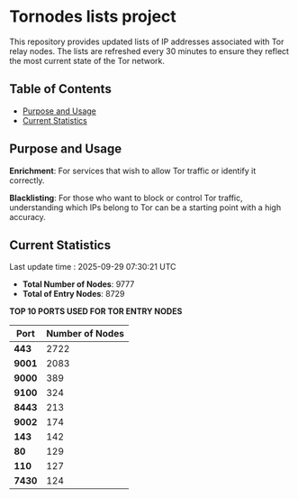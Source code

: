 # Tornodes lists project

This repository provides updated lists of IP addresses associated with Tor relay nodes. The lists are refreshed every 30 minutes to ensure they reflect the most current state of the Tor network.

## Table of Contents

- [Purpose and Usage](#purpose-and-usage)
- [Current Statistics](#current-statistics)


## Purpose and Usage

**Enrichment**: For services that wish to allow Tor traffic or identify it correctly.

**Blacklisting**: For those who want to block or control Tor traffic, understanding which IPs belong to Tor can be a starting point with a high accuracy.

## Current Statistics

Last update time : 2025-09-29 07:30:21 UTC

- **Total Number of Nodes**: 9777
- **Total of Entry Nodes**: 8729

**TOP 10 PORTS USED FOR TOR ENTRY NODES**

| **Port** | **Number of Nodes** |
|------|-----------------|
| **443**   | 2722  |
| **9001**   | 2083  |
| **9000**   | 389  |
| **9100**   | 324  |
| **8443**   | 213  |
| **9002**   | 174  |
| **143**   | 142  |
| **80**   | 129  |
| **110**   | 127  |
| **7430**   | 124  |

